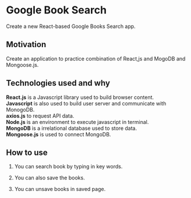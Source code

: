 # Google Book Search
Create a new React-based Google Books Search app.

## Motivation
Create an application to practice combination of React,js and MogoDB and Mongoose.js.

## Technologies used and why
**React.js** is a Javascript library used to build browser content.  
**Javascript** is also used to build user server and communicate with MonogoDB.   
**axios.js** to request API data.  
**Node.js** is an environment to execute javascript in terminal.  
**MongoDB** is a irrelational database used to store data.  
**Mongoose.js** is used to connect MongoDB.  

## How to use
1. You can search book by typing in key words.

2. You can also save the books.

3. You can unsave books in saved page.

